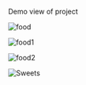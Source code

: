 Demo view of project


![food](https://user-images.githubusercontent.com/46654095/122750026-a38b7b80-d2ab-11eb-9345-3dd186d95954.jpg)




![food1](https://user-images.githubusercontent.com/46654095/122750040-a9815c80-d2ab-11eb-89f8-d30a8387ef58.jpg)




![food2](https://user-images.githubusercontent.com/46654095/122750046-ab4b2000-d2ab-11eb-85e1-598cfde046b2.jpg)




![Sweets](https://user-images.githubusercontent.com/46654095/122750049-ad14e380-d2ab-11eb-8ce4-1b3bdbe216de.jpg)
